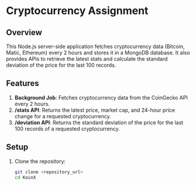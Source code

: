 # Cryptocurrency Assignment

## Overview

This Node.js server-side application fetches cryptocurrency data (Bitcoin, Matic, Ethereum) every 2 hours and stores it in a MongoDB database. It also provides APIs to retrieve the latest stats and calculate the standard deviation of the price for the last 100 records.

## Features

1. **Background Job**: Fetches cryptocurrency data from the CoinGecko API every 2 hours.
2. **/stats API**: Returns the latest price, market cap, and 24-hour price change for a requested cryptocurrency.
3. **/deviation API**: Returns the standard deviation of the price for the last 100 records of a requested cryptocurrency.

## Setup

1. Clone the repository:
   ```bash
   git clone <repository_url>
   cd KoinX
